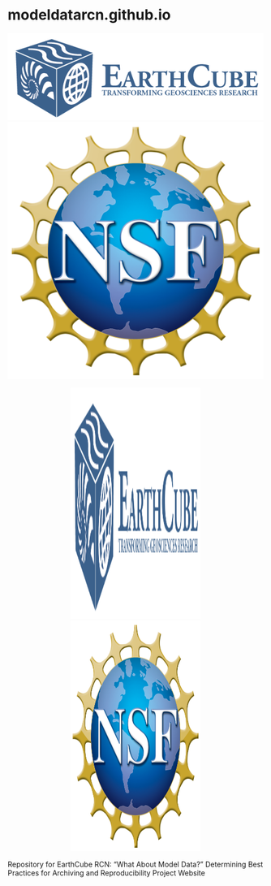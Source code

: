 # modeldatarcn.github.io
[![](images/logo_earthcube_full_horizontal.png)](http://earthcube.org/)
[![](images/NSF_4-Color_bitmap_Logo.png)](https://nsf.gov/)

<p align="center">
  <img src="images/logo_earthcube_full_horizontal.png" width="256" height="455">
  <img src="images/NSF_4-Color_bitmap_Logo.png" width="256" height="455">
</p>


Repository for EarthCube RCN: “What About Model Data?”  Determining Best Practices for Archiving and Reproducibility Project Website
